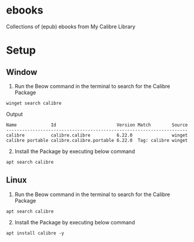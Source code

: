 # ebooks
Collections of (epub) ebooks from My Calibre Library

# Setup
## Window
1. Run the Beow command in the terminal to search for the Calibre Package
```
winget search calibre
```
Output
```
Name             Id                       Version Match        Source
---------------------------------------------------------------------
calibre          calibre.calibre          6.22.0               winget
calibre portable calibre.calibre.portable 6.22.0  Tag: calibre winget
```
2. Install the Package by executing below command
```
apt search calibre
```
## Linux
1. Run the Beow command in the terminal to search for the Calibre Package
```
apt search calibre
```
2. Install the Package by executing below command
```
apt install calibre -y
```

